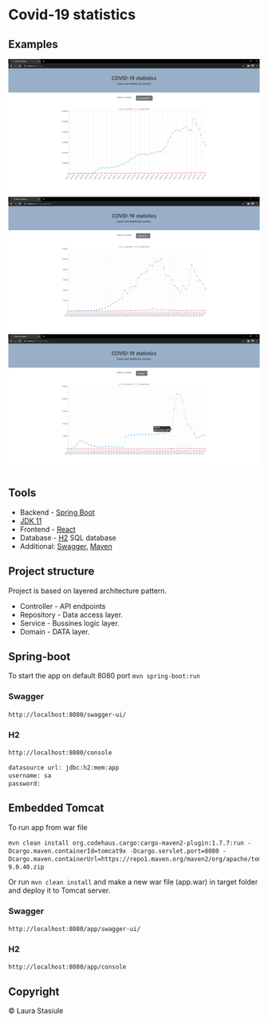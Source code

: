 # Covid-19 statistics

## Examples
![Main Page - statistics of all countries](/readme/Main.png)
![Statistics of one country](/readme/Argentina.png)
![Information on point hover](/readme/Turkey.png)

## Tools

* Backend - [Spring Boot](https://spring.io/projects/spring-boot)
* [JDK 11](https://www.oracle.com/java/technologies/javase-jdk11-downloads.html)
* Frontend - [React](https://reactjs.org/)
* Database - [H2](https://www.h2database.com/html/main.html) SQL database
* Additional: [Swagger](https://swagger.io/), [Maven](https://maven.apache.org/)

## Project structure
Project is based on layered architecture pattern. 
* Controller - API endpoints
* Repository - Data access layer.
* Service - Bussines logic layer.
* Domain - DATA layer.

## Spring-boot
To start the app on default 8080 port
```mvn spring-boot:run```
### Swagger
```http://localhost:8080/swagger-ui/```
### H2
```http://localhost:8080/console```
```
datasource url: jdbc:h2:mem:app
username: sa
password:
```

## Embedded Tomcat
To run app from war file
```
mvn clean install org.codehaus.cargo:cargo-maven2-plugin:1.7.7:run -Dcargo.maven.containerId=tomcat9x -Dcargo.servlet.port=8080 -Dcargo.maven.containerUrl=https://repo1.maven.org/maven2/org/apache/tomcat/tomcat/9.0.40/tomcat-9.0.40.zip

```
Or run `mvn clean install` and make a new war file (app.war) in target folder and deploy it to Tomcat server.
### Swagger
```http://localhost:8080/app/swagger-ui/```
### H2
```http://localhost:8080/app/console```

## Copyright
&copy; Laura Stasiule